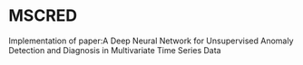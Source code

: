 # MSCRED
Implementation of paper:A Deep Neural Network for Unsupervised Anomaly Detection and Diagnosis in Multivariate Time Series Data
